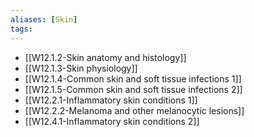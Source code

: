 ```yaml
---
aliases: [Skin]
tags: 
---
```

- [[W12.1.2-Skin anatomy and histology]]
- [[W12.1.3-Skin physiology]]
- [[W12.1.4-Common skin and soft tissue infections 1]]
- [[W12.1.5-Common skin and soft tissue infections 2]]
- [[W12.2.1-Inflammatory skin conditions 1]]
- [[W12.2.2-Melanoma and other melanocytic lesions]]
- [[W12.4.1-Inflammatory skin conditions 2]]